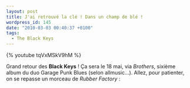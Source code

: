 ```yaml
---
layout: post
title: J'ai retrouvé la clé ! Dans un champ de blé !
wordpress_id: 145
date: "2010-03-03 00:40:37 +0100"
tags:
  - The Black Keys
---
```


{% youtube tqVxMSkV9hM %}

Grand retour des **Black Keys** ! Ça sera le 18 mai, via _Brothers_, sixième
album du duo Garage Punk Blues (selon allmusic…). Allez, pour patienter, on se
repasse un morceau de *Rubber Factory* :
